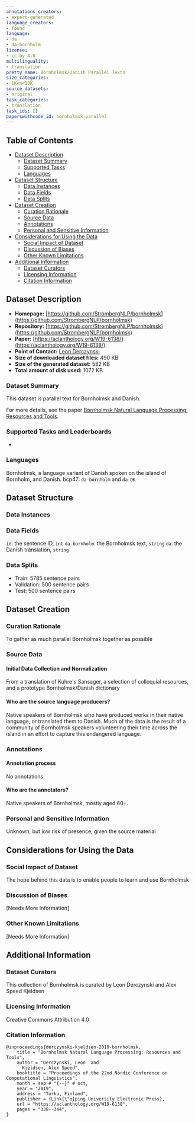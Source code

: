 ```yaml
---
annotations_creators:
- expert-generated
language_creators:
- found
language:
- da
- da-bornholm
license:
- cc-by-4.0
multilinguality:
- translation
pretty_name: Bornholmsk/Danish Parallel Texts
size_categories:
- 1K<n<10K
source_datasets:
- original
task_categories:
- translation
task_ids: []
paperswithcode_id: bornholmsk-parallel
---
```



## Table of Contents
- [Dataset Description](#dataset-description)
  - [Dataset Summary](#dataset-summary)
  - [Supported Tasks](#supported-tasks-and-leaderboards)
  - [Languages](#languages)
- [Dataset Structure](#dataset-structure)
  - [Data Instances](#data-instances)
  - [Data Fields](#data-instances)
  - [Data Splits](#data-instances)
- [Dataset Creation](#dataset-creation)
  - [Curation Rationale](#curation-rationale)
  - [Source Data](#source-data)
  - [Annotations](#annotations)
  - [Personal and Sensitive Information](#personal-and-sensitive-information)
- [Considerations for Using the Data](#considerations-for-using-the-data)
  - [Social Impact of Dataset](#social-impact-of-dataset)
  - [Discussion of Biases](#discussion-of-biases)
  - [Other Known Limitations](#other-known-limitations)
- [Additional Information](#additional-information)
  - [Dataset Curators](#dataset-curators)
  - [Licensing Information](#licensing-information)
  - [Citation Information](#citation-information)

## Dataset Description

- **Homepage:** [https://github.com/StrombergNLP/bornholmsk](https://github.com/StrombergNLP/bornholmsk)
- **Repository:** [https://github.com/StrombergNLP/bornholmsk](https://github.com/StrombergNLP/bornholmsk)
- **Paper:** [https://aclanthology.org/W19-6138/](https://aclanthology.org/W19-6138/)
- **Point of Contact:** [Leon Derczynski](https://github.com/leondz)
- **Size of downloaded dataset files:** 490 KB
- **Size of the generated dataset:** 582 KB
- **Total amount of disk used:**  1072 KB

### Dataset Summary

This dataset is parallel text for Bornholmsk and Danish. 

For more details, see the paper [Bornholmsk Natural Language Processing: Resources and Tools](https://aclanthology.org/W19-6138/).

### Supported Tasks and Leaderboards

* 

### Languages

Bornholmsk, a language variant of Danish spoken on the island of Bornholm, and Danish. bcp47: `da-bornholm` and `da-DK`

## Dataset Structure

### Data Instances

### Data Fields

`id`: the sentence ID, `int`
`da-bornholm`: the Bornholmsk text, `string`
`da`: the Danish translation, `string`

### Data Splits

* Train: 5785 sentence pairs
* Validation: 500 sentence pairs
* Test: 500 sentence pairs

## Dataset Creation

### Curation Rationale

To gather as much parallel Bornholmsk together as possible

### Source Data

#### Initial Data Collection and Normalization

From a translation of Kuhre's Sansager, a selection of colloquial resources, and a prototype Bornholmsk/Danish dictionary

#### Who are the source language producers?

Native speakers of Bornholmsk who have produced works in their native language, or translated them to Danish. Much of the data is the result of a community of Bornholmsk speakers volunteering their time across the island in an effort to capture this endangered language.

### Annotations

#### Annotation process

No annotations

#### Who are the annotators?

Native speakers of Bornholmsk, mostly aged 60+.

### Personal and Sensitive Information

Unknown, but low risk of presence, given the source material

## Considerations for Using the Data

### Social Impact of Dataset

The hope behind this data is to enable people to learn and use Bornholmsk

### Discussion of Biases

[Needs More Information]

### Other Known Limitations

[Needs More Information]

## Additional Information

### Dataset Curators

This collection of Bornholmsk is curated by Leon Derczynski and Alex Speed Kjeldsen

### Licensing Information

Creative Commons Attribution 4.0

### Citation Information

```
@inproceedings{derczynski-kjeldsen-2019-bornholmsk,
    title = "Bornholmsk Natural Language Processing: Resources and Tools",
    author = "Derczynski, Leon  and
      Kjeldsen, Alex Speed",
    booktitle = "Proceedings of the 22nd Nordic Conference on Computational Linguistics",
    month = sep # "{--}" # oct,
    year = "2019",
    address = "Turku, Finland",
    publisher = {Link{\"o}ping University Electronic Press},
    url = "https://aclanthology.org/W19-6138",
    pages = "338--344",
}
```